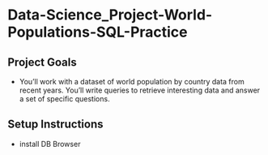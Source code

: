 # Data-Science_Project-World-Populations-SQL-Practice

## Project Goals
* You’ll work with a dataset of world population by country data from recent years. You’ll write queries to retrieve interesting data and answer a set of specific questions.

## Setup Instructions
* install DB Browser
